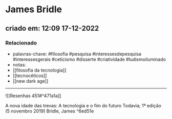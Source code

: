 # James Bridle
## criado em: 12:09 17-12-2022

### Relacionado
- palavras-chave: #filosofia #pesquisa #interessesdepesquisa #interessesgerais #ceticismo #disserte #criatividade #ludismoiluminado
- notas: 
- [[filosofia da tecnologia]]
- [[tecnocéticos]]
- [[new dark age]]

---
![[Resenhas 451#^471a1a]]

A nova idade das trevas: A tecnologia e o fim do futuro
Todavia; 1ª edição (5 novembro 2019)
Bridle, James ^6ed51e
